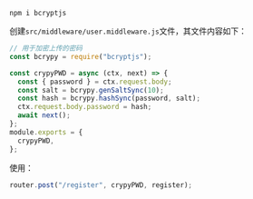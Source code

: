 ```
npm i bcryptjs
```

创建`src/middleware/user.middleware.js`文件，其文件内容如下：

```javascript
// 用于加密上传的密码
const bcrypy = require("bcryptjs");

const crypyPWD = async (ctx, next) => {
  const { password } = ctx.request.body;
  const salt = bcrypy.genSaltSync(10);
  const hash = bcrypy.hashSync(password, salt);
  ctx.request.body.password = hash;
  await next();
};
module.exports = {
  crypyPWD,
};
```

使用：

```javascript
router.post("/register", crypyPWD, register);
```

